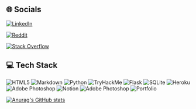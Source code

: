 ## 🌐 Socials

[![LinkedIn](https://img.shields.io/badge/LinkedIn-%230077B5.svg?logo=linkedin&logoColor=white)](https://www.linkedin.com/in/yanis-ponthou-9809511a2/) 

[![Reddit](https://img.shields.io/badge/Reddit-%23FF4500.svg?logo=Reddit&logoColor=white)](https://www.reddit.com/user/Sinay1005) 

[![Stack Overflow](https://img.shields.io/badge/-Stackoverflow-FE7A16?logo=stack-overflow&logoColor=white)](https://stackoverflow.com/users/18269270/sinay) 



## 💻 Tech Stack

![HTML5](https://img.shields.io/badge/html5-%23E34F26.svg?style=for-the-badge&logo=html5&logoColor=white) 
![Markdown](https://img.shields.io/badge/markdown-%23000000.svg?style=for-the-badge&logo=markdown&logoColor=white) 
![Python](https://img.shields.io/badge/python-3670A0?style=for-the-badge&logo=python&logoColor=ffdd54) 
![TryHackMe](https://img.shields.io/badge/TryHackMe-%23121011.svg?style=for-the-badge&logo=TryHackMe&logoColor=white) 
![Flask](https://img.shields.io/badge/flask-%23000.svg?style=for-the-badge&logo=flask&logoColor=white) 
![SQLite](https://img.shields.io/badge/sqlite-%2307405e.svg?style=for-the-badge&logo=sqlite&logoColor=white)
![Heroku](https://img.shields.io/badge/Heroku-blueviolet.svg?style=for-the-badge&logo=Heroku&logoColor=white) 
![Adobe Photoshop](https://img.shields.io/badge/Adobe_Photoshop-%23E34F26?style=for-the-badge&logo=Adobe-Photoshop&logoColor=white)
![Notion](https://img.shields.io/badge/Notion-%23000000.svg?style=for-the-badge&logo=notion&logoColor=white) 
![Adobe Photoshop](https://img.shields.io/badge/Adobe_Premiere_Pro-657D8B?style=for-the-badge&logo=Adobe-Premiere-Pro&logoColor=white)
![Portfolio](https://img.shields.io/badge/Portfolio-%23000000.svg?style=for-the-badge&logo=firefox&logoColor=#FF7139) 


[![Anurag's GitHub stats](https://github-readme-stats.vercel.app/api?Sinay1005=anuraghazra)](https://github.com/anuraghazra/github-readme-stats)
